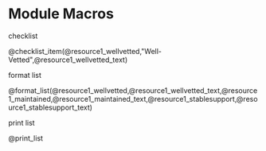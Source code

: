 <!--

author:   DART Team
email:    dart@chop.edu
version:  0.0.0
language: en
narrator: UK English Female
title: Module Macros
comment:  This is placeholder module to save macros used in other modules.


resource1_name: Docker Tutorial
resource1_description: This is a tutorial on using Docker
resource1_wellvetted: true
resource1_wellvetted_text: This is a well-known thing.
resource1_maintained: true
resource1_maintained_text: Maintained by Docker.
resource1_stablesupport: false
resource1_stablesupport_text: Not stable?
resource1_a11y_issues: No known issues with accessibility, but if you encounter something, please [let us know](#feedback)!

resource2_name:
resource2_description:
resource2_wellvetted:
resource2_wellvetted_text:
resource2_maintained:
resource2_maintained_text:
resource2_stablesupport:
resource2_stablesupport_text:
resource2_a11y_issues:

resource3_name:
resource3_description:
resource3_wellvetted:
resource3_wellvetted_text:
resource3_maintained:
resource3_maintained_text:
resource3_stablesupport:
resource3_stablesupport_text:
resource3_a11y_issues:

@check_list_item
<script>
if (@0) {
    send.html(`  <li><i class="fa-solid fa-circle-check" style="color: #158d0c;" title="Checked"></i> ${@1} : ${@2}</li>`);
  } else {
    send.html(`  <li><i class="fa-solid fa-circle-minus" style="color: #f0bc00;" title="Unchecked"></i> ${@1} : ${@2}</li>`);
  }
</script>
@end

@format_list
<script>
send.html(`<ul style="list-style-type: none">`)
</script>
@check_list_item(@0,"Well-Vetted",@1)
@check_list_item(@2,"Maintained",@3)
@check_list_item(@4,"Stable Support",@5)
<script>
send.html(`</ul>`)
</script>
@end

@print_list

@format_list(@resource1_wellvetted,@resource1_wellvetted_text,@resource1_maintained,@resource1_maintained_text,@resource1_stablesupport,@resource1_stablesupport_text)

@end

@make_survey_url
<script>
function makeURL(title, version_number, module_type) {
  let url = new URL('https://redcap.chop.edu/surveys');
  url.searchParams.set('s', 'KHTXCXJJ93');
  url.searchParams.set('module_name', title);
  url.searchParams.set('version_number', version_number);
  url.searchParams.set('module_type', module_type);
  return url;
}
var surveyURL = makeURL(@0, @1, @2);

send.html(`<a href="${surveyURL}")">our brief survey</a>`)
</script>
@end

@external_resources_javascript
<script>
var external_resources = [
   {
      resource1: {
        name:"Java-101",
        description:"Introduction to Java",
        expert_author_check: true,
        expert_author_text: "This is written by a total expert."
        
      },
      resource2: {
        name:"Java-102",
        description:"Introduction to More Java",
        expert_author_check: false,
        expert_author_text: "This is an anonymous post."
      },     
   }
]

external_resources.map((resource_list)=>{
   if (typeof resource_list.resource1 != 'undefined')
   send.html(`<b "${resource_list.resource1.name}"</b>)"\n${resource_list.resource1.description}"`)
   if (typeof resource_list.resource2 != 'undefined')
   send.html(`<b "${resource_list.resource2.name}"</b>)"\n${resource_list.resource2.description}"`)   
})
</script>
@end

@lesson_prep_wrapper

This module will direct you to external educational content.
---

Many topics have great content written by others! We chose this content for you based on how well it meets our criteria.

Not all selected materials will meet all of these criteria, but selected materials should meet as many as possible.
Write a short sentence about how this material meets, or does not meet, each criterion.

**Resource 1 Name**

Short optional summary sentence about resource 1.

<ul style="list-style-type: none">
   <li><i class="fa-solid fa-circle-check" style="color: #158d0c;" title="Checked"></i> Expert Authors / Well-Vetted: _who are the expert authors? or what institutional authority guarantees accuracy?_</li>
   <li><i class="fa-solid fa-circle-minus" style="color: #f0bc00;" title="Unchecked"></i> Maintained: _who is in charge of implementing regular updates to this material, important in fast-changing fields._</li>
   <li><i class="fa-solid fa-circle-check" style="color: #158d0c;" title="Checked"></i> Stable Support: _who hosts this material so it won't disappear? If it does, please let us know in a feedback form ASAP!_</li>
</ul>

**Known issues with accessibility and inclusive design:** Explain any known problems related to accessibility and inclusive design here. If there are none, you can write "No known issues, but we may have missed something. If you encounter an issue, please [let us know in our feedback form](#feedback)!"

**Resource 2 Name**

Short optional summary sentence about resource 2.

<ul style="list-style-type: none">
   <li><i class="fa-solid fa-circle-check" style="color: #158d0c;" title="Checked"></i> Expert Authors / Well-Vetted: _who are the expert authors? or what institutional authority guarantees accuracy?_</li>
   <li><i class="fa-solid fa-circle-minus" style="color: #f0bc00;" title="Unchecked"></i> Maintained: _who is in charge of implementing regular updates to this material, important in fast-changing fields._</li>
   <li><i class="fa-solid fa-circle-check" style="color: #158d0c;" title="Checked"></i> Stable Support: _who hosts this material so it won't disappear? If it does, please let us know in a feedback form ASAP!_</li>
</ul>

**Known issues with accessibility and inclusive design:** Explain any known problems related to accessibility and inclusive design here. If there are none, you can write "No known issues, but we may have missed something. If you encounter an issue, please [let us know in our feedback form](#feedback)!"

@end


link:  https://chop-dbhi-arcus-education-website-assets.s3.amazonaws.com/css/styles.css

script: https://kit.fontawesome.com/83b2343bd4.js
script:  https://code.jquery.com/jquery-3.6.0.slim.min.js

-->

# Module Macros

checklist

@checklist_item(@resource1_wellvetted,"Well-Vetted",@resource1_wellvetted_text)

format list

@format_list(@resource1_wellvetted,@resource1_wellvetted_text,@resource1_maintained,@resource1_maintained_text,@resource1_stablesupport,@resource1_stablesupport_text)

print list 

@print_list
